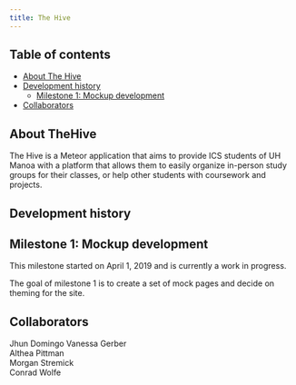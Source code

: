 ```yaml
---
title: The Hive
---
```


## Table of contents

* [About The Hive](#about-thehive)
* [Development history](#development-history)
  * [Milestone 1: Mockup development](#milestone-1-mockup-development)
* [Collaborators](#collaborators)

## About TheHive

The Hive is a Meteor application that aims to provide ICS students of UH Manoa with a platform that allows them to easily organize in-person study groups for their classes, or help other students with coursework and projects.

## Development history

## Milestone 1: Mockup development

This milestone started on April 1, 2019 and is currently a work in progress.

The goal of milestone 1 is to create a set of mock pages and decide on theming for the site.

## Collaborators

Jhun Domingo
Vanessa Gerber  
Althea Pittman  
Morgan Stremick  
Conrad Wolfe  


